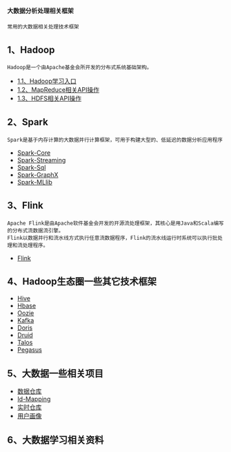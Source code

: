 #### 大数据分析处理相关框架
    常用的大数据相关处理技术框架

## 1、Hadoop
    Hadoop是一个由Apache基金会所开发的分布式系统基础架构。
* [1.1、Hadoop学习入口](bigdata-hadoop)  
* [1.2、MapReduce相关API操作](bigdata-hadoop/src/main/java/com/libin/api/mapreduce)  
* [1.3、HDFS相关API操作](bigdata-hadoop/src/main/java/com/libin/api/hdfs)  
    
## 2、Spark
    Spark是基于内存计算的大数据并行计算框架，可用于构建大型的、低延迟的数据分析应用程序
* [Spark-Core](spark-core)  
* [Spark-Streaming](bigdata-spark-streaming)  
* [Spark-Sql](bigdata-spark-sql)  
* [Spark-GraphX](spark-graphx)  
* [Spark-MLlib](spark-mllib)  

## 3、Flink
    Apache Flink是由Apache软件基金会开发的开源流处理框架，其核心是用Java和Scala编写的分布式流数据流引擎。
    Flink以数据并行和流水线方式执行任意流数据程序，Flink的流水线运行时系统可以执行批处理和流处理程序。
* [Flink](bigdata-flink)  

## 4、Hadoop生态圈一些其它技术框架
* [Hive](bigdata-hive)  
* [Hbase](bigdata-hbase)  
* [Oozie](bigdata-oozie)  
* [Kafka](kafka)  
* [Doris](doris)  
* [Druid](druid)  
* [Talos](talos) 
* [Pegasus](pegasus) 

## 5、大数据一些相关项目
* [数据仓库](bigdata-project/src/main/java/dataWarehouse/readme.md)  
* [Id-Mapping](bigdata-project/src/main/java/idmapping/readme.md)  
* [实时仓库](bigdata-project/src/main/java/realTimeWarehouse/readme.md)  
* [用户画像](bigdata-project/src/main/java/userProfile/readme.md)  

## 6、大数据学习相关资料
    